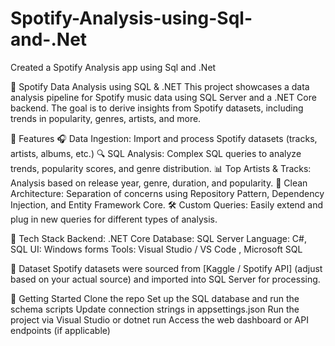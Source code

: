 # Spotify-Analysis-using-Sql-and-.Net
Created a Spotify Analysis app using Sql and .Net

🎵 Spotify Data Analysis using SQL & .NET
This project showcases a data analysis pipeline for Spotify music data using SQL Server and a .NET Core backend. The goal is to derive insights from Spotify datasets, including trends in popularity, genres, artists, and more.

📌 Features
🎧 Data Ingestion: Import and process Spotify datasets (tracks, artists, albums, etc.)
🔍 SQL Analysis: Complex SQL queries to analyze trends, popularity scores, and genre distribution.
📊 Top Artists & Tracks: Analysis based on release year, genre, duration, and popularity.
📁 Clean Architecture: Separation of concerns using Repository Pattern, Dependency Injection, and Entity Framework Core.
🛠️ Custom Queries: Easily extend and plug in new queries for different types of analysis.

🧰 Tech Stack
Backend: .NET Core 
Database: SQL Server 
Language: C#, SQL
UI: Windows forms
Tools: Visual Studio / VS Code , Microsoft SQL

📂 Dataset
Spotify datasets were sourced from [Kaggle / Spotify API] (adjust based on your actual source) and imported into SQL Server for processing.

🚀 Getting Started
Clone the repo
Set up the SQL database and run the schema scripts
Update connection strings in appsettings.json
Run the project via Visual Studio or dotnet run
Access the web dashboard or API endpoints (if applicable)
